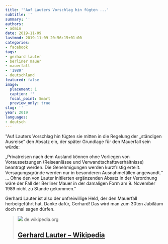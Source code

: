 ```yaml
---
title: '"Auf Lauters Vorschlag hin fügten ...'
subtitle: ''
summary: ''
authors:
- admin
date: 2019-11-09
lastmod: 2019-11-09 20:56:15+01:00
categories:
- facebook
tags:
- gerhard lauter
- berliner mauer
- mauerfall
- '1989'
- deutschland
featured: false
image:
  placement: 1
  caption: ''
  focal_point: Smart
  preview_only: true
slug: ''
year: 2019
languages:
- deutsch
---
```


"Auf Lauters Vorschlag hin fügten sie mitten in die Regelung der „ständigen Ausreise“ den Absatz ein, der später Grundlage für den Mauerfall sein würde:

„Privatreisen nach dem Ausland können ohne Vorliegen von Voraussetzungen (Reiseanlässe und Verwandtschaftsverhältnisse) beantragt werden. Die Genehmigungen werden kurzfristig erteilt. Versagungsgründe werden nur in besonderen Ausnahmefällen angewandt.“
...
Ohne den von Lauter initiierten ergänzenden Absatz in der Verordnung wäre der Fall der Berliner Mauer in der damaligen Form am 9. November 1989 nicht zu Stande gekommen."

Gerhard Lauter ist also der unfreiwillige Held, der den Mauerfall herbeigeführt hat. Danke dafür, Gerhard! Das wird man zum 30ten Jubiläum doch mal sagen dürfen.
> [![](https://de.wikipedia.org//upload.wikimedia.org/wikipedia/commons/thumb/4/4a/Pictogram_voting_info.svg/15px-Pictogram_voting_info.svg.png)](https://de.wikipedia.org/wiki/Gerhard_Lauter)
> de.wikipedia.org
> ## [Gerhard Lauter – Wikipedia](https://de.wikipedia.org/wiki/Gerhard_Lauter)
>